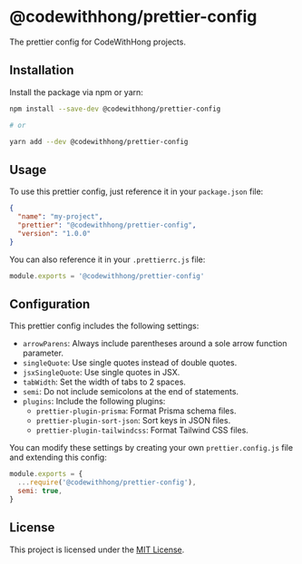 # @codewithhong/prettier-config

The prettier config for CodeWithHong projects.

## Installation

Install the package via npm or yarn:

```bash
npm install --save-dev @codewithhong/prettier-config

# or

yarn add --dev @codewithhong/prettier-config
```

## Usage

To use this prettier config, just reference it in your `package.json` file:

```json
{
  "name": "my-project",
  "prettier": "@codewithhong/prettier-config",
  "version": "1.0.0"
}
```

You can also reference it in your `.prettierrc.js` file:

```js
module.exports = '@codewithhong/prettier-config'
```

## Configuration

This prettier config includes the following settings:

- `arrowParens`: Always include parentheses around a sole arrow function parameter.
- `singleQuote`: Use single quotes instead of double quotes.
- `jsxSingleQuote`: Use single quotes in JSX.
- `tabWidth`: Set the width of tabs to 2 spaces.
- `semi`: Do not include semicolons at the end of statements.
- `plugins`: Include the following plugins:
  - `prettier-plugin-prisma`: Format Prisma schema files.
  - `prettier-plugin-sort-json`: Sort keys in JSON files.
  - `prettier-plugin-tailwindcss`: Format Tailwind CSS files.

You can modify these settings by creating your own `prettier.config.js` file and extending this config:

```js
module.exports = {
  ...require('@codewithhong/prettier-config'),
  semi: true,
}
```

## License

This project is licensed under the [MIT License](LICENSE).
